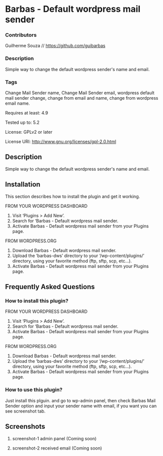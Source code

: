 # Barbas - Default wordpress mail sender

### Contributors
Guilherme Souza // https://github.com/guibarbas

### Description
Simple way to change the default wordpress sender's name and email.

### Tags
Change Mail Sender name, Change Mail Sender email, wordpress default mail sender change, change from email and name, change from wordpress email name.

Requires at least: 4.9

Tested up to: 5.2

License: GPLv2 or later

License URI: http://www.gnu.org/licenses/gpl-2.0.html

## Description

Simple way to change the default wordpress sender's name and email.

## Installation

This section describes how to install the plugin and get it working.

FROM YOUR WORDPRESS DASHBOARD
1. Visit ‘Plugins > Add New’.
3. Search for ‘Barbas - Default wordpress mail sender.
3. Activate Barbas - Default wordpress mail sender from your Plugins page.

FROM WORDPRESS.ORG
1. Download Barbas - Default wordpress mail sender.
3. Upload the ‘barbas-dws’ directory to your ‘/wp-content/plugins/’ directory, using your favorite method (ftp, sftp, scp, etc…).
3. Activate Barbas - Default wordpress mail sender from your Plugins page.

## Frequently Asked Questions 

### How to install this plugin?

FROM YOUR WORDPRESS DASHBOARD
1. Visit ‘Plugins > Add New’.
3. Search for ‘Barbas - Default wordpress mail sender.
3. Activate Barbas - Default wordpress mail sender from your Plugins page.

FROM WORDPRESS.ORG
1. Download Barbas - Default wordpress mail sender.
3. Upload the ‘barbas-dws’ directory to your ‘/wp-content/plugins/’ directory, using your favorite method (ftp, sftp, scp, etc…).
3. Activate Barbas - Default wordpress mail sender from your Plugins page.

### How to use this plugin?

Just install this plguin. and go to wp-admin panel, then check Barbas Mail Sender option and input your sender name with email, if you want you can see screenshot tab.

## Screenshots

1. screenshot-1 admin panel (Coming soon)

2. screenshot-2 received email  (Coming soon)
